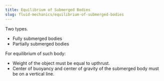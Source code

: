 ```yaml
---
title: Equilibrium of Submerged Bodies
slug: fluid-mechanics/equilibrium-of-submerged-bodies
---
```


Two types.

- Fully submerged bodies
- Partially submerged bodies

For equilibrium of such body:

- Weight of the object must be equal to upthrust.
- Center of buoyancy and center of gravity of the submerged body must be on a
  vertical line.
